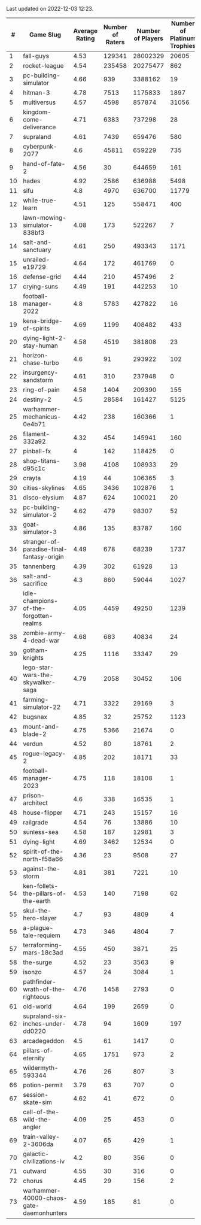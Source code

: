 Last updated on 2022-12-03 12:23.


|#|Game Slug|Average Rating|Number of Raters|Number of Players|Number of Platinum Trophies|Max Rarity (%)|
|---|---|---|---|---|---|---|
|1|fall-guys|4.53|129341|28002329|20605|5|
|2|rocket-league|4.54|235458|20275477|862|76|
|3|pc-building-simulator|4.66|939|3388162|19|48|
|4|hitman-3|4.78|7513|1175833|1897|48|
|5|multiversus|4.57|4598|857874|31056|78|
|6|kingdom-come-deliverance|4.71|6383|737298|28|30|
|7|supraland|4.61|7439|659476|580|99|
|8|cyberpunk-2077|4.6|45811|659229|735|62|
|9|hand-of-fate-2|4.56|30|644659|161|72|
|10|hades|4.92|2586|636988|5498|89|
|11|sifu|4.8|4970|636700|11779|96|
|12|while-true-learn|4.51|125|558471|400|93|
|13|lawn-mowing-simulator-838bf3|4.08|173|522267|7|87|
|14|salt-and-sanctuary|4.61|250|493343|1171|83|
|15|unrailed-e19729|4.64|172|461769|0|4|
|16|defense-grid|4.44|210|457496|2|80|
|17|crying-suns|4.49|191|442253|10|65|
|18|football-manager-2022|4.8|5783|427822|16|49|
|19|kena-bridge-of-spirits|4.69|1199|408482|433|94|
|20|dying-light-2-stay-human|4.58|4519|381808|23|1|
|21|horizon-chase-turbo|4.6|91|293922|102|84|
|22|insurgency-sandstorm|4.61|310|237948|0|6|
|23|ring-of-pain|4.58|1404|209390|155|96|
|24|destiny-2|4.5|28584|161427|5125|95|
|25|warhammer-mechanicus-0e4b71|4.42|238|160366|1|24|
|26|filament-332a92|4.32|454|145941|160|93|
|27|pinball-fx|4|142|118425|0|86|
|28|shop-titans-d95c1c|3.98|4108|108933|29|98|
|29|crayta|4.19|44|106365|3|23|
|30|cities-skylines|4.65|3436|102876|1|74|
|31|disco-elysium|4.87|624|100021|20|28|
|32|pc-building-simulator-2|4.62|479|98307|52|75|
|33|goat-simulator-3|4.86|135|83787|160|91|
|34|stranger-of-paradise-final-fantasy-origin|4.49|678|68239|1737|98|
|35|tannenberg|4.39|302|61928|13|86|
|36|salt-and-sacrifice|4.3|860|59044|1027|91|
|37|idle-champions-of-the-forgotten-realms|4.05|4459|49250|1239|4|
|38|zombie-army-4-dead-war|4.68|683|40834|24|67|
|39|gotham-knights|4.25|1116|33347|29|1|
|40|lego-star-wars-the-skywalker-saga|4.79|2058|30452|106|98|
|41|farming-simulator-22|4.71|3322|29169|3|80|
|42|bugsnax|4.85|32|25752|1123|97|
|43|mount-and-blade-2|4.75|5366|21674|0|9|
|44|verdun|4.52|80|18761|2|73|
|45|rogue-legacy-2|4.85|202|18171|33|1|
|46|football-manager-2023|4.75|118|18108|1|80|
|47|prison-architect|4.6|338|16535|1|35|
|48|house-flipper|4.71|243|15157|16|93|
|49|railgrade|4.54|76|13886|10|98|
|50|sunless-sea|4.58|187|12981|3|37|
|51|dying-light|4.69|3462|12534|0|96|
|52|spirit-of-the-north-f58a66|4.36|23|9508|27|61|
|53|against-the-storm|4.81|381|7221|10|30|
|54|ken-follets-the-pillars-of-the-earth|4.53|140|7198|62|49|
|55|skul-the-hero-slayer|4.7|93|4809|4|96|
|56|a-plague-tale-requiem|4.73|346|4804|7|92|
|57|terraforming-mars-18c3ad|4.55|450|3871|25|66|
|58|the-surge|4.52|23|3563|9|94|
|59|isonzo|4.57|24|3084|1|61|
|60|pathfinder-wrath-of-the-righteous|4.76|1458|2793|0|42|
|61|old-world|4.64|199|2659|0|85|
|62|supraland-six-inches-under-dd0220|4.78|94|1609|197|99|
|63|arcadegeddon|4.5|61|1417|0|93|
|64|pillars-of-eternity|4.65|1751|973|2|80|
|65|wildermyth-593344|4.76|26|807|3|5|
|66|potion-permit|3.79|63|707|0|98|
|67|session-skate-sim|4.62|41|672|0|27|
|68|call-of-the-wild-the-angler|4.09|25|453|0|90|
|69|train-valley-2-3606da|4.07|65|429|1|89|
|70|galactic-civilizations-iv|4.2|80|356|0|91|
|71|outward|4.55|30|316|0|76|
|72|chorus|4.45|29|156|2|85|
|73|warhammer-40000-chaos-gate-daemonhunters|4.59|185|81|0|95|
